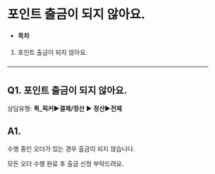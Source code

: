 # 포인트 출금이 되지 않아요.

* #### **목차**

1. 포인트 출금이 되지 않아요.

──────────────────────────────────────────────

**Q1. 포인트 출금이 되지 않아요.**
-----------------------

상담유형: **퀵\_픽커▶결제/정산 ▶ 정산▶전체**

**A1.**
-------

수행 중인 오더가 있는 경우 출금이 되지 않습니다.

모든 오더 수행 완료 후 출금 신청 부탁드려요.